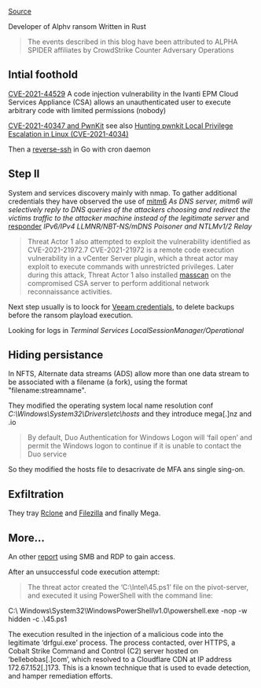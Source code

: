 [Source](https://www.crowdstrike.com/blog/anatomy-of-alpha-spider-ransomware/)

Developer of Alphv ransom
Written in Rust

> The events described in this blog have been attributed to ALPHA SPIDER affiliates by CrowdStrike Counter Adversary Operations

## Intial foothold

[CVE-2021-44529](https://nvd.nist.gov/vuln/detail/CVE-2021-44529) A code injection vulnerability in the Ivanti EPM Cloud Services Appliance (CSA) allows an unauthenticated user to execute arbitrary code with limited permissions (nobody)

[CVE-2021-40347 and PwnKit](https://github.com/ly4k/PwnKit) see also [Hunting pwnkit Local Privilege Escalation in Linux (CVE-2021-4034)](https://www.crowdstrike.com/blog/hunting-pwnkit-local-privilege-escalation-in-linux/)

Then a [reverse-ssh](https://github.com/Fahrj/reverse-ssh) in Go with cron daemon

## Step II

System and services discovery mainly with nmap. To gather additional credentials they have observed the use of [mitm6](https://github.com/dirkjanm/mitm6) *As DNS server, mitm6 will selectively reply to DNS queries of the attackers choosing and redirect the victims traffic to the attacker machine instead of the legitimate server* and [responder](https://github.com/lgandx/Responder) *IPv6/IPv4 LLMNR/NBT-NS/mDNS Poisoner and NTLMv1/2 Relay*

> Threat Actor 1 also attempted to exploit the vulnerability identified as CVE-2021-21972.7 CVE-2021-21972 is a remote code execution vulnerability in a vCenter Server plugin, which a threat actor may exploit to execute commands with unrestricted privileges. Later during this attack, Threat Actor 1 also installed [masscan](https://github.com/robertdavidgraham/masscan) on the compromised CSA server to perform additional network reconnaissance activities.

Next step usually is to loock for [Veeam credentials](https://github.com/horizon3ai/CVE-2023-27532), to delete backups before the ransom playload execution.

Looking for logs in *Terminal Services LocalSessionManager/Operational*

## Hiding persistance

In NFTS, Alternate data streams (ADS) allow more than one data stream to be associated with a filename (a fork), using the format "filename:streamname".

They modified the operating system local name resolution conf *C:\Windows\System32\Drivers\etc\hosts* and they introduce mega[.]nz and .io 

> By default, Duo Authentication for Windows Logon will ‘fail open’ and permit the Windows logon to continue if it is unable to contact the Duo service

So they modified the hosts file to desacrivate de MFA ans single sing-on.

## Exfiltration

They tray [Rclone](https://rclone.org/) and [Filezilla](https://filezilla-project.org/) and finally Mega.

## More...
An other [report](https://www.sygnia.co/blog/blackcat-ransomware/) using SMB and RDP to gain access.

After an unsuccessful code execution attempt:

> The threat actor created the ‘C:\Intel\45.ps1’ file on the pivot-server, and executed it using PowerShell with the command line:

C:\ Windows\System32\WindowsPowerShell\v1.0\powershell.exe -nop -w hidden -c .\45.ps1

The execution resulted in the injection of a malicious code into the legitimate ‘drfgui.exe’ process. The process contacted, over HTTPS, a Cobalt Strike Command and Control (C2) server hosted on ‘bellebobas[.]com’, which resolved to a Cloudflare CDN at IP address 172.67.152[.]173. This is a known technique that is used to evade detection, and hamper remediation efforts.




